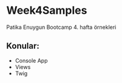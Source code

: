 # Week4Samples
Patika Enuygun Bootcamp 4. hafta örnekleri

## Konular:
- Console App
- Views
- Twig
